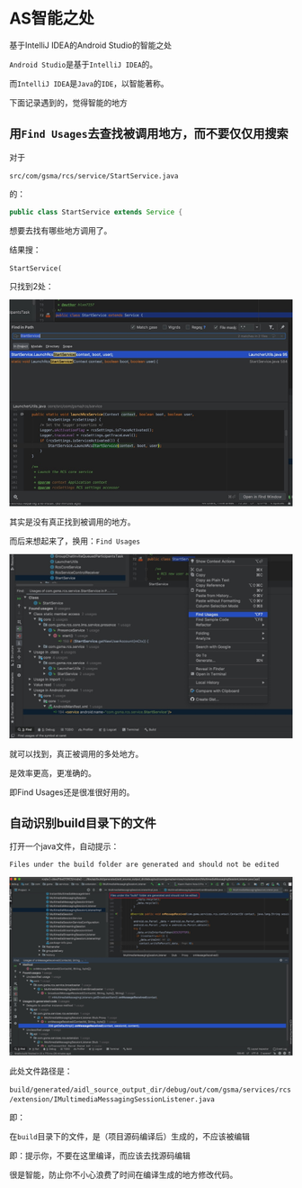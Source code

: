 # AS智能之处

基于IntelliJ IDEA的Android Studio的智能之处

`Android Studio`是基于`IntelliJ IDEA`的。

而`IntelliJ IDEA`是`Java`的`IDE`，以智能著称。

下面记录遇到的，觉得智能的地方

## 用`Find Usages`去查找被调用地方，而不要仅仅用搜索

对于

`src/com/gsma/rcs/service/StartService.java`

的：

```java
public class StartService extends Service {
```

想要去找有哪些地方调用了。

结果搜：

`StartService(`

只找到2处：

![as_found_2_place](../assets/img/as_found_2_place.jpg)

其实是没有真正找到被调用的地方。

而后来想起来了，换用：`Find Usages`

![as_find_usages](../assets/img/as_find_usages.jpg)

就可以找到，真正被调用的多处地方。

是效率更高，更准确的。

即Find Usages还是很准很好用的。

## 自动识别build目录下的文件

打开一个java文件，自动提示：

```bash
Files under the build folder are generated and should not be edited
```

![under_build_not_edit](../assets/img/under_build_not_edit.jpg)

此处文件路径是：

`build/generated/aidl_source_output_dir/debug/out/com/gsma/services/rcs/extension/IMultimediaMessagingSessionListener.java`

即：

在`build`目录下的文件，是（项目源码编译后）生成的，不应该被编辑

即：提示你，不要在这里编译，而应该去找源码编辑

很是智能，防止你不小心浪费了时间在编译生成的地方修改代码。
